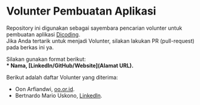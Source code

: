 # Volunter Pembuatan Aplikasi
Repository ini digunakan sebagai sayembara pencarian volunter untuk pembuatan aplikasi [Dicoding](https://www.dicoding.com).<br>
Jika Anda tertarik untuk menjadi Volunter, silakan lakukan PR (pull-request) pada berkas ini ya.<br>

Silakan gunakan format berikut:<br>
**\* Nama, [LinkedIn/GitHub/Website](Alamat URL).**  

Berikut adalah daftar Volunter yang diterima:
* Oon Arfiandwi, [oo.or.id](https://oo.or.id).
* Bertnardo Mario Uskono, [LinkedIn](https://www.linkedin.com/in/bertnardouskono).
